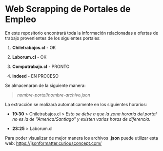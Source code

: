 # Web Scrapping de Portales de Empleo

En este repositorio encontrará toda la información relacionadas a ofertas de trabajo provenientes de los siguientes portales:

1. **Chiletrabajos.cl** - OK

2. **Laborum.cl** - OK

3. **Computrabajo.cl** - PRONTO

4. **indeed** - EN PROCESO

Se almacenaran de la siguiente manera:

> *nombre-portal*/*nombre-archivo.json*

La extracción se realizará automaticamente en los siguientes horarios:

* **19:30** > Chiletrabajos.cl > *Esto se debe a que la zona horaria del portal no es la de "America/Santiago" y existen varias horas de diferencia.*

* **23:25** > Laborum.cl 

Para poder visualizar de mejor manera los archivos **.json** puede utilizar esta web: https://jsonformatter.curiousconcept.com/
